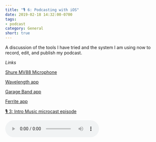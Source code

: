 ```yaml
---
title: "🎙 6: Podcasting with iOS"
date: 2019-02-18 14:32:00-0700
tags:
- podcast
category: General
short: true
---
```


A discussion of the tools I have tried and the system I am using now to record, edit, and publish my podcast.

*Links*

[Shure MV88 Microphone](https://store.apple.com/xc/product/HHRN2ZM/B)

[Wavelength app](https://itunes.apple.com/us/app/wavelength-for-micro-blog/id1365158696?mt=8&at=1010lqCX)

[Garage Band app](https://itunes.apple.com/us/app/garageband/id408709785?mt=8&at=1010lqCX)

[Ferrite app](https://itunes.apple.com/us/app/ferrite-recording-studio/id1018780185?mt=8&at=1010lqCX)

[🎙 3: Intro Music microcast episode](https://www.bennorris.org/2019/02/04/intro-music.html)

<audio controls="controls" src="https://www.bennorris.blog/uploads/2019/cfc9892f7e.mp3" />

